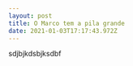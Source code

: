 ```yaml
---
layout: post
title: O Marco tem a pila grande
date: 2021-01-03T17:17:43.972Z
---
```

sdjbjkdsbjksdbf